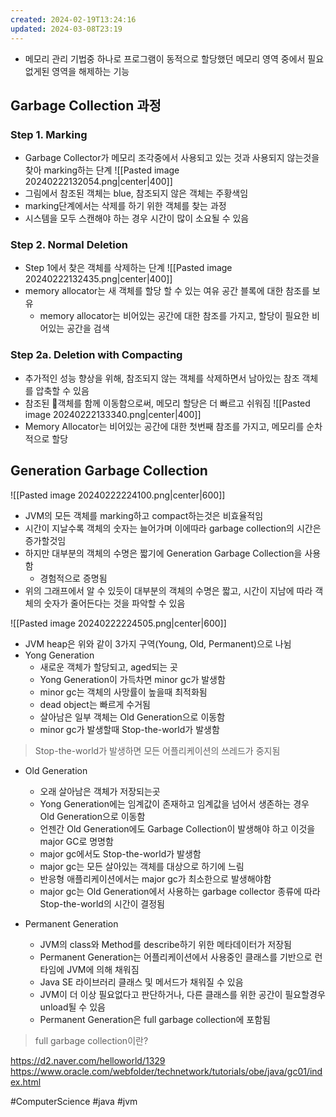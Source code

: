 ```yaml
---
created: 2024-02-19T13:24:16
updated: 2024-03-08T23:19
---
```

- 메모리 관리 기법중 하나로 프로그램이 동적으로 할당했던 메모리 영역 중에서 필요없게된 영역을 해제하는 기능

## Garbage Collection 과정

### Step 1. Marking
- Garbage Collector가 메모리 조각중에서 사용되고 있는 것과 사용되지 않는것을 찾아 marking하는 단계
![[Pasted image 20240222132054.png|center|400]]
- 그림에서 참조된 객체는 blue, 참조되지 않은 객체는 주황색임
- marking단계에서는 삭제를 하기 위한 객체를 찾는 과정
- 시스템을 모두 스캔해야 하는 경우 시간이 많이 소요될 수 있음
### Step 2. Normal Deletion
- Step 1에서 찾은 객체를 삭제하는 단계
![[Pasted image 20240222132435.png|center|400]]
- memory allocator는 새 객체를 할당 할 수 있는 여유 공간 블록에 대한 참조를 보유
	- memory allocator는 비어있는 공간에 대한 참조를 가지고, 할당이 필요한 비어있는 공간을 검색

### Step 2a. Deletion with Compacting
- 추가적인 성능 향상을 위해, 참조되지 않는 객체를 삭제하면서 남아있는 참조 객체를 압축할 수 있음
- 참조된 객체를 함께 이동함으로써, 메모리 할당은 더 빠르고 쉬워짐
![[Pasted image 20240222133340.png|center|400]]
- Memory Allocator는 비어있는 공간에 대한 첫번째 참조를 가지고, 메모리를 순차적으로 할당

## Generation Garbage Collection

![[Pasted image 20240222224100.png|center|600]]
- JVM의 모든 객체를 marking하고 compact하는것은 비효율적임
- 시간이 지날수록 객체의 숫자는 늘어가며 이에따라 garbage collection의 시간은 증가할것임
- 하지만 대부분의 객체의 수명은 짧기에 Generation Garbage Collection을 사용함
	- 경험적으로 증명됨
- 위의 그래프에서 알 수 있듯이 대부분의 객체의 수명은 짧고, 시간이 지남에 따라 객체의 숫자가 줄어든다는 것을 파악할 수 있음

![[Pasted image 20240222224505.png|center|600]]
- JVM heap은 위와 같이 3가지 구역(Young, Old, Permanent)으로 나뉨
- Yong Generation
	- 새로운 객체가 할당되고, aged되는 곳
	- Yong Generation이 가득차면 minor gc가 발생함
	- minor gc는 객체의 사망률이 높을때 최적화됨
	- dead object는 빠르게 수거됨
	- 살아남은 일부 객체는 Old Generation으로 이동함
	- minor gc가 발생할때 Stop-the-world가 발생함
>Stop-the-world가 발생하면 모든 어플리케이션의 쓰레드가 중지됨

- Old Generation
	- 오래 살아남은 객체가 저장되는곳
	- Yong Generation에는 임계값이 존재하고 임계값을 넘어서 생존하는 경우 Old Generation으로 이동함
	- 언젠간 Old Generation에도 Garbage Collection이 발생해야 하고 이것을 major GC로 명명함
	- major gc에서도 Stop-the-world가 발생함
	- major gc는 모든 살아있는 객체를 대상으로 하기에 느림
	- 반응형 애플리케이션에서는 major gc가 최소한으로 발생해야함
	- major gc는 Old Generation에서 사용하는 garbage collector 종류에 따라 Stop-the-world의 시간이 결정됨

- Permanent Generation
	- JVM의 class와 Method를 describe하기 위한 메타데이터가 저장됨
	- Permanent Generation는 어플리케이션에서 사용중인 클래스를 기반으로 런타임에 JVM에 의해 채워짐
	- Java SE 라이브러리 클래스 및 메서드가 채워질 수 있음
	- JVM이 더 이상 필요없다고 판단하거나, 다른 클래스를 위한 공간이 필요할경우 unload될 수 있음
	- Permanent Generation은 full garbage collection에 포함됨
> full garbage collection이란?



https://d2.naver.com/helloworld/1329
https://www.oracle.com/webfolder/technetwork/tutorials/obe/java/gc01/index.html

#ComputerScience
#java
#jvm